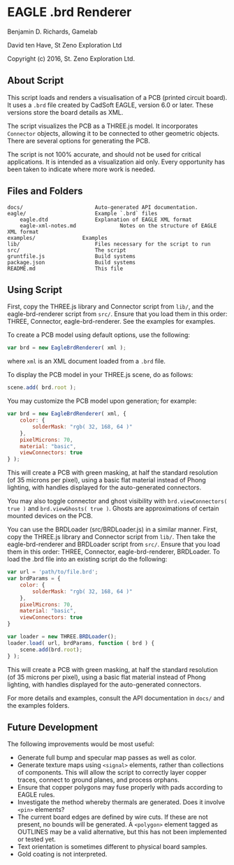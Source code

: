 # EAGLE .brd Renderer

Benjamin D. Richards,
Gamelab

David ten Have,
St Zeno Exploration Ltd

Copyright (c) 2016, St. Zeno Exploration Ltd.

## About Script

This script loads and renders a visualisation of a PCB (printed circuit board). It uses a `.brd` file created by CadSoft EAGLE, version 6.0 or later. These versions store the board details as XML.

The script visualizes the PCB as a THREE.js model. It incorporates `Connector` objects, allowing it to be connected to other geometric objects. There are several options for generating the PCB.

The script is not 100% accurate, and should not be used for critical applications. It is intended as a visualization aid only. Every opportunity has been taken to indicate where more work is needed.


## Files and Folders

	docs/						Auto-generated API documentation.
	eagle/						Example `.brd` files
		eagle.dtd				Explanation of EAGLE XML format
		eagle-xml-notes.md				Notes on the structure of EAGLE XML format
	examples/				Examples
	lib/						Files necessary for the script to run
	src/						The script
	gruntfile.js				Build systems
	package.json				Build systems
	README.md					This file


## Using Script

First, copy the THREE.js library and Connector script from `lib/`, and the eagle-brd-renderer script from `src/`. Ensure that you load them in this order: THREE, Connector, eagle-brd-renderer. See the examples for examples.

To create a PCB model using default options, use the following:

```js
var brd = new EagleBrdRenderer( xml );
```

where `xml` is an XML document loaded from a `.brd` file.

To display the PCB model in your THREE.js scene, do as follows:

```js
scene.add( brd.root );
```

You may customize the PCB model upon generation; for example:

```js
var brd = new EagleBrdRenderer( xml, {
	color: {
		solderMask: "rgb( 32, 168, 64 )"
	},
	pixelMicrons: 70,
	material: "basic",
	viewConnectors: true
} );
```

This will create a PCB with green masking, at half the standard resolution (of 35 microns per pixel), using a basic flat material instead of Phong lighting, with handles displayed for the auto-generated connectors.

You may also toggle connector and ghost visibility with `brd.viewConnectors( true )` and `brd.viewGhosts( true )`. Ghosts are approximations of certain mounted devices on the PCB.

You can use the BRDLoader (src/BRDLoader.js) in a similar manner. First, copy the THREE.js library and Connector script from `lib/`. Then take the eagle-brd-renderer and BRDLoader script from `src/`. Ensure that you load them in this order: THREE, Connector, eagle-brd-renderer, BRDLoader. To load the .brd file into an existing script do the following:

```js
var url = 'path/to/file.brd';
var brdParams = {
	color: {
		solderMask: "rgb( 32, 168, 64 )"
	},
	pixelMicrons: 70,
	material: "basic",
	viewConnectors: true
}

var loader = new THREE.BRDLoader();
loader.load( url, brdParams, function ( brd ) {
	scene.add(brd.root);
} );
```

This will create a PCB with green masking, at half the standard resolution (of 35 microns per pixel), using a basic flat material instead of Phong lighting, with handles displayed for the auto-generated connectors.

For more details and examples, consult the API documentation in `docs/` and the examples folders.


## Future Development

The following improvements would be most useful:

* Generate full bump and specular map passes as well as color.
* Generate texture maps using `<signal>` elements, rather than collections of components. This will allow the script to correctly layer copper traces, connect to ground planes, and process orphans.
* Ensure that copper polygons may fuse properly with pads according to EAGLE rules.
* Investigate the method whereby thermals are generated. Does it involve `<pin>` elements?
* The current board edges are defined by wire cuts. If these are not present, no bounds will be generated. A `<polygon>` element tagged as OUTLINES may be a valid alternative, but this has not been implemented or tested yet.
* Text orientation is sometimes different to physical board samples.
* Gold coating is not interpreted.
